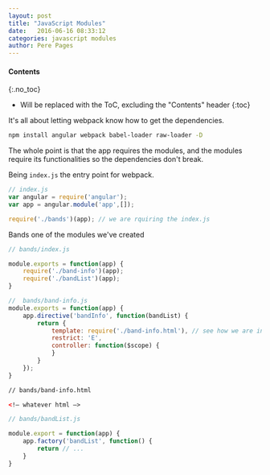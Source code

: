 ```yaml
---
layout: post
title: "JavaScript Modules"
date:   2016-06-16 08:33:12
categories: javascript modules
author: Pere Pages
---
```


#### Contents
{:.no_toc}
* Will be replaced with the ToC, excluding the "Contents" header
{:toc}

It's all about letting webpack know how to get the dependencies.

```bash
npm install angular webpack babel-loader raw-loader -D
```

The whole point is that the app requires the modules, and the modules require its functionalities so the dependencies don't break.

Being ```index.js``` the entry point for webpack.

```js
// index.js
var angular = require('angular');
var app = angular.module('app',[]);

require('./bands')(app); // we are rquiring the index.js
```

Bands one of the modules we've created

```js
// bands/index.js

module.exports = function(app) {
    require('./band-info')(app);
    require('./bandList')(app);
}
```

```js
//  bands/band-info.js
module.exports = function(app) {
    app.directive('bandInfo', function(bandList) {
        return {
            template: require('./band-info.html'), // see how we are including the html template
            restrict: 'E',
            controller: function($scope) {
            }
        }
    });
}
```

```html
// bands/band-info.html

<!— whatever html —>
```

```js
// bands/bandList.js

module.export = function(app) {
    app.factory('bandList', function() {
        return // ...
    }
}
```